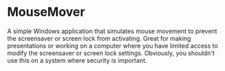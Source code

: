 MouseMover
==========
A simple Windows application that simulates mouse movement to prevent the screensaver or screen lock from activating. Great for making presentations or working on a computer where you have limited access to modify the screensaver or screen lock settings. Obviously, you shouldn't use this on a system where security is important.
